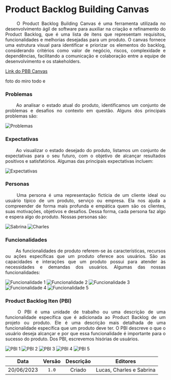 # Product Backlog Building Canvas

<p align="justify"> &emsp;&emsp;
O Product Backlog Building Canvas é uma ferramenta utilizada no desenvolvimento ágil de software para auxiliar na criação e refinamento do Product Backlog, que é uma lista de itens que representam requisitos, funcionalidades e melhorias desejadas para um produto. O canvas fornece uma estrutura visual para identificar e priorizar os elementos do backlog, considerando critérios como valor de negócio, riscos, complexidade e dependências, facilitando a comunicação e colaboração entre a equipe de desenvolvimento e os stakeholders.



<a href="https://app.mural.co/invitation/mural/charlesserafimmorais8192/1685913080687?sender=uf6ab60b0f576c6cf0a879828&key=4a0d91ee-5e02-4443-aba7-96d2aaefca59">Link do PBB Canvas</a>

foto do miro todo e 

### Problemas
<p align="justify"> &emsp;&emsp;
Ao analisar o estado atual do produto, identificamos um conjunto de problemas e desafios no contexto em questão. Alguns dos principais problemas são:

![Problemas](../../assets/images/PBB/problemas.png)

### Expectativas
<p align="justify"> &emsp;&emsp;
Ao visualizar o estado desejado do produto, listamos um conjunto de expectativas para o seu futuro, com o objetivo de alcançar resultados positivos e satisfatórios. Algumas das principais expectativas incluem:

![Expectativas](../../assets/images/PBB/expectativas.png)

### Personas
<p align="justify"> &emsp;&emsp;
Uma persona é uma representação fictícia de um cliente ideal ou usuário típico de um produto, serviço ou empresa. Ela nos ajuda a compreender de forma mais profunda e empática quem são os clientes, suas motivações, objetivos e desafios. Dessa forma, cada persona faz algo e espera algo do produto. Nossas personas são:

![Sabrina](../../assets/images/PBB/sabrina.png)
![Charles](../../assets/images/PBB/charles.png)

### Funcionalidades
<p align="justify"> &emsp;&emsp;
As funcionalidades de produto referem-se às características, recursos ou ações específicas que um produto oferece aos usuários. São as capacidades e interações que um produto possui para atender às necessidades e demandas dos usuários. Algumas das nossas funcionalidades:

![Funcionalidade 1](../../assets/images/PBB/fun1.png)
![Funcionalidade 2](../../assets/images/PBB/fun2.png)
![Funcionalidade 3](../../assets/images/PBB/fun3.png)
![Funcionalidade 4](../../assets/images/PBB/fun4.png)
![Funcionalidade 5](../../assets/images/PBB/fun5.png)

### Product Backlog Iten (PBI)
<p align="justify"> &emsp;&emsp;
O PBI é uma unidade de trabalho ou uma descrição de uma funcionalidade específica que é adicionada ao Product Backlog de um projeto ou produto. Ele é uma descrição mais detalhada de uma funcionalidade específica que um produto deve ter. O PBI descreve o que o usuário deseja alcançar e por que essa funcionalidade é importante para o sucesso do produto. Dos PBI, escrevemos hisórias de usuários.


![PBI 1](../../assets/images/PBB/pbi1.png)
![PBI 2](../../assets/images/PBB/pbi2.png)
![PBI 3](../../assets/images/PBB/pbi3.png)
![PBI 4](../../assets/images/PBB/pbi4.png)
![PBI 5](../../assets/images/PBB/pbi5.png)

|  **Data**  |**Versão** |              **Descrição**                     |   **Editores**   |
| :--------: | :-------: | :-------------------------------------------------------: | :---------------: |
| 20/06/2023 |   `1.0`   | Criado                                  | Lucas, Charles e Sabrina   |
